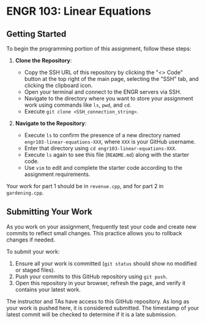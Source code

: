 # ENGR 103: Linear Equations

## Getting Started

To begin the programming portion of this assignment, follow these steps:

1. **Clone the Repository**:
   - Copy the SSH URL of this repository by clicking the "<> Code" button at the top right of the main page, selecting the "SSH" tab, and clicking the clipboard icon.
   - Open your terminal and connect to the ENGR servers via SSH.
   - Navigate to the directory where you want to store your assignment work using commands like `ls`, `pwd`, and `cd`.
   - Execute `git clone <SSH_connection_string>`.

2. **Navigate to the Repository**:
   - Execute `ls` to confirm the presence of a new directory named `engr103-linear-equations-XXX`, where `XXX` is your GitHub username.
   - Enter that directory using `cd engr103-linear-equations-XXX`.
   - Execute `ls` again to see this file (`README.md`) along with the starter code.
   - Use `vim` to edit and complete the starter code according to the assignment requirements.

Your work for part 1 should be in `revenue.cpp`, and for part 2 in `gardening.cpp`.

## Submitting Your Work

As you work on your assignment, frequently test your code and create new commits to reflect small changes. This practice allows you to rollback changes if needed.

To submit your work:

1. Ensure all your work is committed (`git status` should show no modified or staged files).
2. Push your commits to this GitHub repository using `git push`.
3. Open this repository in your browser, refresh the page, and verify it contains your latest work.

The instructor and TAs have access to this GitHub repository. As long as your work is pushed here, it is considered submitted. The timestamp of your latest commit will be checked to determine if it is a late submission.
